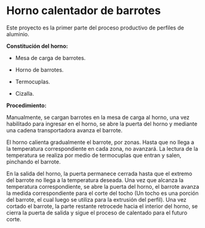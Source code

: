 # Horno calentador de barrotes
Este proyecto es la primer parte del proceso productivo de perfiles de aluminio.

__Constitución del horno:__

- Mesa de carga de barrotes.

- Horno de barrotes.

- Termocuplas.

- Cizalla.

__Procedimiento:__ 

Manualmente, se cargan barrotes en la mesa de carga al horno, una vez habilitado para ingresar en el horno, se abre la puerta del horno y mediante una cadena transportadora avanza el barrote.

El horno calienta gradualmente el barrote, por zonas. Hasta que no llega a la temperatura correspondiente en cada zona, no avanzará. La lectura de la temperatura se realiza por medio de termocuplas que entran y salen, pinchando el barrote. 

En la salida del horno, la puerta permanece cerrada hasta que el extremo del barrote no llega a la temperatura deseada. Una vez que alcanza la temperatura correspondiente, se abre la puerta del horno, el barrote avanza la medida correspondiente para el corte del tocho (Un tocho es una porción del barrote, el cual luego se utiliza para la extrusión del perfil). Una vez cortado el barrote, la parte restante retrocede hacia el interior del horno, se cierra la puerta de salida y sigue el proceso de calentado para el futuro corte.
